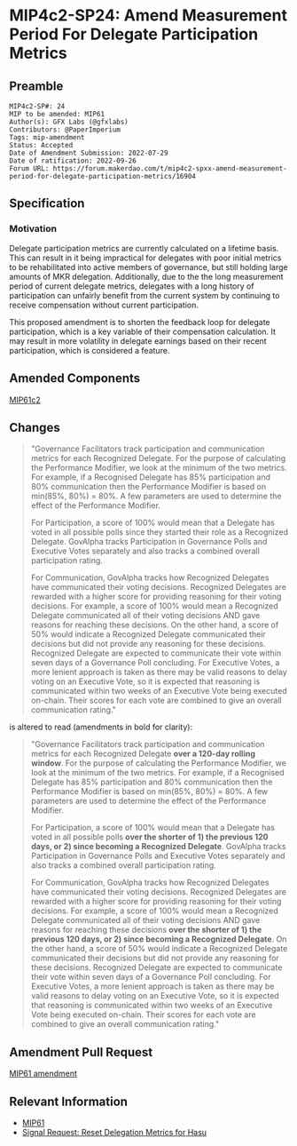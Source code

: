 # MIP4c2-SP24: Amend Measurement Period For Delegate Participation Metrics

## Preamble

```
MIP4c2-SP#: 24
MIP to be amended: MIP61
Author(s): GFX Labs (@gfxlabs)
Contributors: @PaperImperium
Tags: mip-amendment
Status: Accepted
Date of Amendment Submission: 2022-07-29
Date of ratification: 2022-09-26
Forum URL: https://forum.makerdao.com/t/mip4c2-spxx-amend-measurement-period-for-delegate-participation-metrics/16904
```

## Specification

### Motivation

Delegate participation metrics are currently calculated on a lifetime basis. This can result in it being impractical for delegates with poor initial metrics to be rehabilitated into active members of governance, but still holding large amounts of MKR delegation. Additionally, due to the the long measurement period of current delegate metrics, delegates with a long history of participation can unfairly benefit from the current system by continuing to receive compensation without current participation.

This proposed amendment is to shorten the feedback loop for delegate participation, which is a key variable of their compensation calculation. It may result in more volatility in delegate earnings based on their recent participation, which is considered a feature.

## Amended Components

[MIP61c2](https://mips.makerdao.com/mips/details/MIP61#MIP61c2)

## Changes

> "Governance Facilitators track participation and communication metrics for each Recognized Delegate. For the purpose of calculating the Performance Modifier, we look at the minimum of the two metrics. For example, if a Recognised Delegate has 85% participation and 80% communication then the Performance Modifier is based on min(85%, 80%) = 80%. A few parameters are used to determine the effect of the Performance Modifier.
>
> For Participation, a score of 100% would mean that a Delegate has voted in all possible polls since they started their role as a Recognized Delegate. GovAlpha tracks Participation in Governance Polls and Executive Votes separately and also tracks a combined overall participation rating.
>
> For Communication, GovAlpha tracks how Recognized Delegates have communicated their voting decisions. Recognized Delegates are rewarded with a higher score for providing reasoning for their voting decisions. For example, a score of 100% would mean a Recognized Delegate communicated all of their voting decisions AND gave reasons for reaching these decisions. On the other hand, a score of 50% would indicate a Recognized Delegate communicated their decisions but did not provide any reasoning for these decisions. Recognized Delegate are expected to communicate their vote within seven days of a Governance Poll concluding. For Executive Votes, a more lenient approach is taken as there may be valid reasons to delay voting on an Executive Vote, so it is expected that reasoning is communicated within two weeks of an Executive Vote being executed on-chain. Their scores for each vote are combined to give an overall communication rating."

is altered to read (amendments in bold for clarity):

> "Governance Facilitators track participation and communication metrics for each Recognized Delegate **over a 120-day rolling window**. For the purpose of calculating the Performance Modifier, we look at the minimum of the two metrics. For example, if a Recognised Delegate has 85% participation and 80% communication then the Performance Modifier is based on min(85%, 80%) = 80%. A few parameters are used to determine the effect of the Performance Modifier.
>
> For Participation, a score of 100% would mean that a Delegate has voted in all possible polls **over the shorter of 1) the previous 120 days, or 2) since becoming a Recognized Delegate**. GovAlpha tracks Participation in Governance Polls and Executive Votes separately and also tracks a combined overall participation rating.
>
> For Communication, GovAlpha tracks how Recognized Delegates have communicated their voting decisions. Recognized Delegates are rewarded with a higher score for providing reasoning for their voting decisions. For example, a score of 100% would mean a Recognized Delegate communicated all of their voting decisions AND gave reasons for reaching these decisions **over the shorter of 1) the previous 120 days, or 2) since becoming a Recognized Delegate**. On the other hand, a score of 50% would indicate a Recognized Delegate communicated their decisions but did not provide any reasoning for these decisions. Recognized Delegate are expected to communicate their vote within seven days of a Governance Poll concluding. For Executive Votes, a more lenient approach is taken as there may be valid reasons to delay voting on an Executive Vote, so it is expected that reasoning is communicated within two weeks of an Executive Vote being executed on-chain. Their scores for each vote are combined to give an overall communication rating."

## Amendment Pull Request

[MIP61 amendment](https://github.com/makerdao/mips/pull/614)

## Relevant Information

- [MIP61](https://mips.makerdao.com/mips/details/MIP61)
- [Signal Request: Reset Delegation Metrics for Hasu](https://forum.makerdao.com/t/signal-request-reset-delegation-metrics-for-hasu/16533)
